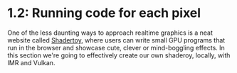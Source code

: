 # 1.2: Running code for each pixel

One of the less daunting ways to approach realtime graphics is a neat website called [Shadertoy](https://www.shadertoy.com), where users can write small GPU programs that run in the browser and showcase cute, clever or mind-boggling effects.
In this section we're going to effectively create our own shaderoy, locally, with IMR and Vulkan.